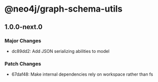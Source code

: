 # @neo4j/graph-schema-utils

## 1.0.0-next.0

### Major Changes

- dc89dd2: Add JSON serializing abilities to model

### Patch Changes

- 67daf48: Make internal dependencies rely on workspace rather than fs
